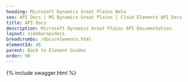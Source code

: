 ```yaml
---
heading: Microsoft Dynamics Great Plains Beta
seo: API Docs | MS Dynamics Great Plains | Cloud Elements API Docs
title: API Docs
description: Microsoft Dynamics Great Plains API Documentation.
layout: sidebarapidocs
breadcrumbs: /docs/elements.html
elementId: 46
parent: Back to Element Guides
order: 90
---
```


{% include swagger.html %}
